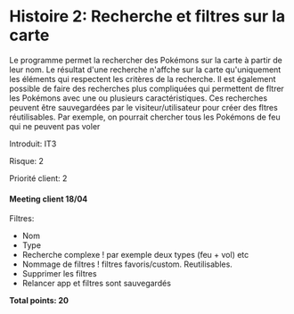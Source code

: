 # Histoire 2: Recherche et filtres sur la carte

Le programme permet la rechercher des Pokémons sur la carte à partir de leur nom. Le résultat d'une recherche n'affche sur la carte qu'uniquement les éléments qui respectent les critères de la recherche. Il est également possible de faire des recherches plus compliquées qui permettent de fltrer les Pokémons avec une ou plusieurs caractéristiques. Ces recherches peuvent être sauvegardées par le visiteur/utilisateur pour créer des fltres réutilisables. Par exemple, on pourrait chercher tous les Pokémons de feu qui ne peuvent pas voler

Introduit: IT3

Risque: 2

Priorité client: 2

#### Meeting client 18/04

Filtres:

- Nom
- Type
- Recherche complexe ! par exemple deux types (feu + vol) etc
- Nommage de filtres ! filtres favoris/custom. Reutilisables.
- Supprimer les filtres
- Relancer app et filtres sont sauvegardés

**Total points: 20**
